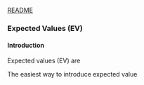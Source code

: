 [README](https://github.com/vmsmith/DecisionSupportTool/blob/master/README.md)

### Expected Values (EV)  

#### Introduction  

Expected values (EV) are

The easiest way to introduce expected value
